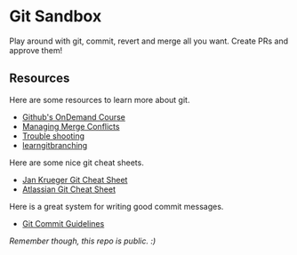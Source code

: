 # Git Sandbox

Play around with git, commit, revert and merge all you want. Create PRs and approve them!

## Resources

Here are some resources to learn more about git.

- [Github's OnDemand Course](https://services.github.com/on-demand/intro-to-github/)
- [Managing Merge Conflicts](https://services.github.com/on-demand/merge-conflicts/)
- [Trouble shooting](https://services.github.com/on-demand/git-trouble/)
- [learngitbranching](https://learngitbranching.js.org/)

Here are some nice git cheat sheets.

- [Jan Krueger Git Cheat Sheet](https://jan-krueger.net/wordpress/wp-content/uploads/2007/09/git-cheat-sheet.pdf)
- [Atlassian Git Cheat Sheet](https://www.atlassian.com/git/tutorials/atlassian-git-cheatsheet)

Here is a great system for writing good commit messages.

- [Git Commit Guidelines](https://github.com/angular/angular.js/blob/master/DEVELOPERS.md#commits)

_Remember though, this repo is public. :)_
